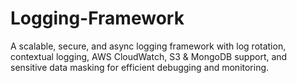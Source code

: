 # Logging-Framework
A scalable, secure, and async logging framework with log rotation, contextual logging, AWS CloudWatch, S3 &amp; MongoDB support, and sensitive data masking for efficient debugging and monitoring. 
